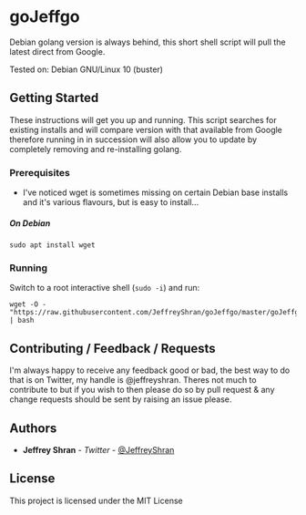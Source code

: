 # goJeffgo

Debian golang version is always behind, this short shell script will pull the latest direct from Google.

Tested on: Debian GNU/Linux 10 (buster)

## Getting Started

These instructions will get you up and running. This script searches for existing installs and will compare version with that available from Google therefore running in in succession will also allow you to update by completely removing and re-installing golang.

### Prerequisites

* I've noticed wget is sometimes missing on certain Debian base installs and it's various flavours, but is easy to install...

##### On Debian

```
sudo apt install wget
```

### Running

Switch to a root interactive shell (`sudo -i`) and run:
```
wget -O - "https://raw.githubusercontent.com/JeffreyShran/goJeffgo/master/goJeffgo.sh" | bash
```

## Contributing / Feedback / Requests

I'm always happy to receive any feedback good or bad, the best way to do that is on Twitter, my handle is @jeffreyshran. Theres not much to contribute to but if you wish to then please do so by pull request & any change requests should be sent by raising an issue please.


## Authors

* **Jeffrey Shran** - *Twitter* - [@JeffreyShran](https://twitter.com/JeffreyShran)


## License

This project is licensed under the MIT License

